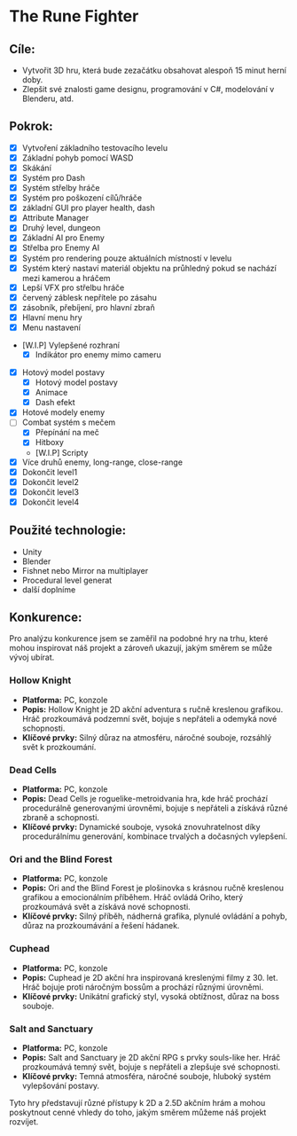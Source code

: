 # The Rune Fighter

## Cíle:
- Vytvořit 3D hru, která bude zezačátku obsahovat alespoň 15 minut herní doby.
- Zlepšit své znalosti game designu, programování v C#, modelování v Blenderu, atd.

## Pokrok:

- [x] Vytvoření základního testovacího levelu
- [x] Základní pohyb pomocí WASD
- [x] Skákání 
- [x] Systém pro Dash
- [x] Systém střelby hráče
- [x] Systém pro poškození cílů/hráče
- [x] základní GUI pro player health, dash
- [x] Attribute Manager
- [x] Druhý level, dungeon
- [x] Základní AI pro Enemy
- [x] Střelba pro Enemy AI
- [x] Systém pro rendering pouze aktuálních místností v levelu
- [x] Systém který nastaví materiál objektu na průhledný pokud se nachází mezi kamerou a hráčem
- [x] Lepší VFX pro střelbu hráče
- [x] červený záblesk nepřítele po zásahu
- [x] zásobník, přebíjení, pro hlavní zbraň
- [x] Hlavní menu hry
- [x] Menu nastavení
- [W.I.P] Vylepšené rozhraní
    - [x] Indikátor pro enemy mimo cameru
- [x] Hotový model postavy
    - [x] Hotový model postavy
    - [x] Animace
    - [x] Dash efekt
- [x] Hotové modely enemy
- [ ] Combat systém s mečem
    - [x] Přepínání na meč
    - [x] Hitboxy
    - [W.I.P] Scripty
- [x] Více druhů enemy, long-range, close-range
- [x] Dokončit level1
- [x] Dokončit level2
- [x] Dokončit level3
- [x] Dokončit level4

## Použité technologie:
- Unity
- Blender
- Fishnet nebo Mirror na multiplayer
- Procedural level generat
- další doplníme

## Konkurence:
Pro analýzu konkurence jsem se zaměřil na podobné hry na trhu, které mohou inspirovat náš projekt a zároveň ukazují, jakým směrem se může vývoj ubírat.

### Hollow Knight
- **Platforma:** PC, konzole
- **Popis:** Hollow Knight je 2D akční adventura s ručně kreslenou grafikou. Hráč prozkoumává podzemní svět, bojuje s nepřáteli a odemyká nové schopnosti.
- **Klíčové prvky:** Silný důraz na atmosféru, náročné souboje, rozsáhlý svět k prozkoumání.

### Dead Cells
- **Platforma:** PC, konzole
- **Popis:** Dead Cells je roguelike-metroidvania hra, kde hráč prochází procedurálně generovanými úrovněmi, bojuje s nepřáteli a získává různé zbraně a schopnosti.
- **Klíčové prvky:** Dynamické souboje, vysoká znovuhratelnost díky procedurálnímu generování, kombinace trvalých a dočasných vylepšení.

### Ori and the Blind Forest
- **Platforma:** PC, konzole
- **Popis:** Ori and the Blind Forest je plošinovka s krásnou ručně kreslenou grafikou a emocionálním příběhem. Hráč ovládá Oriho, který prozkoumává svět a získává nové schopnosti.
- **Klíčové prvky:** Silný příběh, nádherná grafika, plynulé ovládání a pohyb, důraz na prozkoumávání a řešení hádanek.

### Cuphead
- **Platforma:** PC, konzole
- **Popis:** Cuphead je 2D akční hra inspirovaná kreslenými filmy z 30. let. Hráč bojuje proti náročným bossům a prochází různými úrovněmi.
- **Klíčové prvky:** Unikátní grafický styl, vysoká obtížnost, důraz na boss souboje.

### Salt and Sanctuary
- **Platforma:** PC, konzole
- **Popis:** Salt and Sanctuary je 2D akční RPG s prvky souls-like her. Hráč prozkoumává temný svět, bojuje s nepřáteli a zlepšuje své schopnosti.
- **Klíčové prvky:** Temná atmosféra, náročné souboje, hluboký systém vylepšování postavy.

Tyto hry představují různé přístupy k 2D a 2.5D akčním hrám a mohou poskytnout cenné vhledy do toho, jakým směrem můžeme náš projekt rozvíjet.
